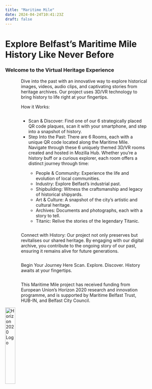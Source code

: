 ```yaml
---
title: "Maritime Mile"
date: 2024-04-24T10:41:23Z
draft: false
---
```


# Explore Belfast’s Maritime Mile History Like Never Before

### Welcome to the Virtual Heritage Experience

<div style="display:flex; flex-direction:column; padding:0 10%;">
Dive into the past with an innovative way to explore historical images, videos, audio clips, and captivating stories from heritage archives. Our project uses 3D/VR technology to bring history to life right at your fingertips.

How it Works:

<ul style="text-align:left">
<li> Scan & Discover: Find one of our 6 strategically placed QR code plaques, scan it with your smartphone, and step into a snapshot of history. </li>
<li> Step Into the Past: There are 6 Rooms, each with a unique QR code located along the Maritime Mile. Navigate through these 6 uniquely themed 3D/VR rooms created and hosted in Mozilla Hub. Whether you’re a history buff or a curious explorer, each room offers a distinct journey through time: </li>
  <ul>
    <li> People & Community: Experience the life and evolution of local communities. </li>
    <li> Industry: Explore Belfast’s industrial past. </li>
    <li> Shipbuilding: Witness the craftsmanship and legacy of historical shipyards. </li>
    <li> Art & Culture: A snapshot of the city’s artistic and cultural heritage. </li>
    <li> Archives: Documents and photographs, each with a story to tell. </li>
    <li> Titanic: Relive the stories of the legendary Titanic. </li>
  </ul>
</ul>

Connect with History:
Our project not only preserves but revitalises our shared heritage. By engaging with our digital archive, you contribute to the ongoing story of our past, ensuring it remains alive for future generations.

Begin Your Journey Here
Scan. Explore. Discover. History awaits at your fingertips.

This Maritime Mile project has received funding from European Union’s Horizon 2020 research and innovation programme, and is supported by Maritime Belfast Trust, HUB-IN, and Belfast City Council.
</div>

<img alt="Horizon 2020 Logo" src="/images/horizon2020.png" style="width:25%;">

